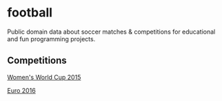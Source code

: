 # football
Public domain data about soccer matches &amp; competitions for educational and fun programming projects.

## Competitions
[Women's World Cup 2015](/fifa-womens-world-cup/2015/readme.md)

[Euro 2016](/euro/2016/readme.md)

